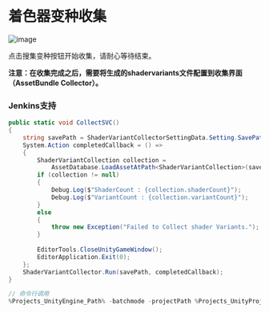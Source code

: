 # 着色器变种收集

![image](./Image/ShaderVariantCollector-img1.jpg)

点击搜集变种按钮开始收集，请耐心等待结束。

**注意：在收集完成之后，需要将生成的shadervariants文件配置到收集界面（AssetBundle Collector）。**

### Jenkins支持

```csharp
public static void CollectSVC()
{
    string savePath = ShaderVariantCollectorSettingData.Setting.SavePath;  
    System.Action completedCallback = () =>
    {
        ShaderVariantCollection collection =
            AssetDatabase.LoadAssetAtPath<ShaderVariantCollection>(savePath);
        if (collection != null)
        {
            Debug.Log($"ShaderCount : {collection.shaderCount}");
            Debug.Log($"VariantCount : {collection.variantCount}");
        }
        else
        {
            throw new Exception("Failed to Collect shader Variants.");
        }
        
        EditorTools.CloseUnityGameWindow();
        EditorApplication.Exit(0);
    };
    ShaderVariantCollector.Run(savePath, completedCallback);
}
```

```csharp
// 命令行调用
%Projects_UnityEngine_Path% -batchmode -projectPath %Projects_UnityProject_Path% -executeMethod ET.CIHelper.CollectSVC -logFile %Projects_UnityProject_Path%/Logs/CIBuildSVC.log
```
